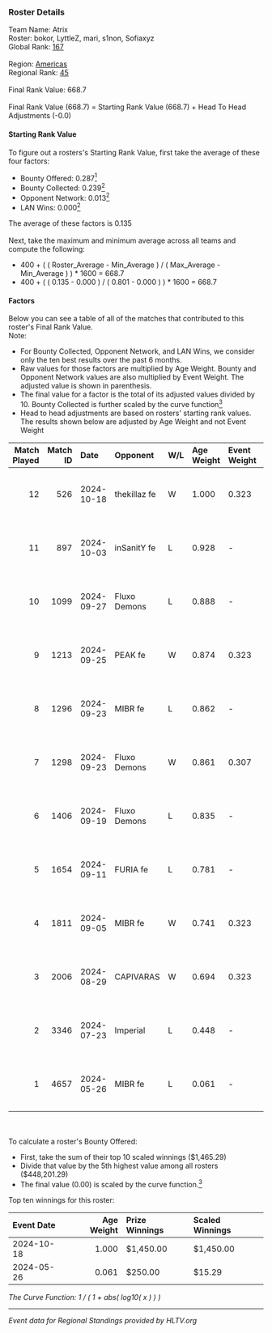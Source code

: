 ### Roster Details<br />
Team Name: Atrix<br />
Roster: bokor, LyttleZ, mari, s1non, Sofiaxyz<br />
Global Rank: [167](../../standings_global_2024_11_13.md)<br />
<br />
Region: [Americas]( ../../standings_americas_2024_11_13.md)<br />
Regional Rank: [45]( ../../standings_americas_2024_11_13.md)<br />
<br />
Final Rank Value:  668.7<br />
<br />
Final Rank Value (668.7) = Starting Rank Value (668.7) + Head To Head Adjustments (-0.0)<br />

#### Starting Rank Value<br />
To figure out a rosters's Starting Rank Value, first take the average of these four factors:<br />
- Bounty Offered: 0.287[<sup>1</sup>](#table2)
- Bounty Collected: 0.239[<sup>2</sup>](#table1)
- Opponent Network: 0.013[<sup>2</sup>](#table1)
- LAN Wins: 0.000[<sup>2</sup>](#table1)

The average of these factors is 0.135<br />
<br />
Next, take the maximum and minimum average across all teams and compute the following:<br />
- 400 + ( ( Roster_Average - Min_Average ) / ( Max_Average - Min_Average ) ) * 1600 = 668.7
- 400 + ( ( 0.135 - 0.000 ) / ( 0.801 - 0.000 ) ) * 1600 = 668.7


#### Factors<br />
Below you can see a table of all of the matches that contributed to this roster's Final Rank Value.<br />
Note:<br />

- For Bounty Collected, Opponent Network, and LAN Wins, we consider only the ten best results over the past 6 months.
- Raw values for those factors are multiplied by Age Weight. Bounty and Opponent Network values are also multiplied by Event Weight. The adjusted value is shown in parenthesis.
- The final value for a factor is the total of its adjusted values divided by 10. Bounty Collected is further scaled by the curve function[<sup>3</sup>](#curveFunction)
- Head to head adjustments are based on rosters' starting rank values. The results shown below are adjusted by Age Weight and not Event Weight
<span id="table1"></span><br />


| Match Played | Match ID | Date       | Opponent     | W/L | Age Weight | Event Weight | Bounty Collected | Opponent Network | LAN Wins  | H2H Adj. | Roster                                |
| -: | -: | :- | :- | :- | :- | :- | :- | :- | :- | -: | :- |
|           12 |      526 | 2024-10-18 | thekillaz fe | W   | 1.000      | 0.323        | 0.003 (0.001)    | 0.098 (0.032)    | 0 (0.000) |    14.90 | bokor, LyttleZ, mari, s1non, Sofiaxyz |
|           11 |      897 | 2024-10-03 | inSanitY fe  | L   | 0.928      | -            | -                | -                | -         |   -14.81 | bokor, LyttleZ, mari, s1non, Sofiaxyz |
|           10 |     1099 | 2024-09-27 | Fluxo Demons | L   | 0.888      | -            | -                | -                | -         |   -11.12 | bokor, LyttleZ, mari, s1non, Sofiaxyz |
|            9 |     1213 | 2024-09-25 | PEAK fe      | W   | 0.874      | 0.323        | 0.003 (0.001)    | 0.035 (0.010)    | 0 (0.000) |     9.90 | bokor, LyttleZ, mari, s1non, Sofiaxyz |
|            8 |     1296 | 2024-09-23 | MIBR fe      | L   | 0.862      | -            | -                | -                | -         |   -12.90 | bokor, LyttleZ, mari, s1non, Sofiaxyz |
|            7 |     1298 | 2024-09-23 | Fluxo Demons | W   | 0.861      | 0.307        | 0.009 (0.002)    | 0.178 (0.047)    | 0 (0.000) |    16.05 | bokor, LyttleZ, mari, s1non, Sofiaxyz |
|            6 |     1406 | 2024-09-19 | Fluxo Demons | L   | 0.835      | -            | -                | -                | -         |   -10.70 | bokor, LyttleZ, mari, s1non, Sofiaxyz |
|            5 |     1654 | 2024-09-11 | FURIA fe     | L   | 0.781      | -            | -                | -                | -         |    -8.44 | bokor, LyttleZ, mari, s1non, Sofiaxyz |
|            4 |     1811 | 2024-09-05 | MIBR fe      | W   | 0.741      | 0.323        | 0.008 (0.002)    | 0.156 (0.037)    | 0 (0.000) |    12.06 | bokor, LyttleZ, mari, s1non, Sofiaxyz |
|            3 |     2006 | 2024-08-29 | CAPIVARAS    | W   | 0.694      | 0.323        | 0.002 (0.001)    | 0.000 (0.000)    | 0 (0.000) |     7.01 | bokor, LyttleZ, mari, s1non, Sofiaxyz |
|            2 |     3346 | 2024-07-23 | Imperial     | L   | 0.448      | -            | -                | -                | -         |    -0.90 | bokor, LyttleZ, mari, s1non, Sofiaxyz |
|            1 |     4657 | 2024-05-26 | MIBR fe      | L   | 0.061      | -            | -                | -                | -         |    -1.08 | bokor, LyttleZ, mari, s1non, Sofiaxyz |

<br />
<span id="table2"></span><br />
To calculate a roster's Bounty Offered:<br />

- First, take the sum of their top 10 scaled winnings ($1,465.29)
- Divide that value by the 5th highest value among all rosters ($448,201.29)
- The final value (0.00) is scaled by the curve function.[<sup>3</sup>](#curveFunction)

Top ten winnings for this roster:<br />

| Event Date | Age Weight | Prize Winnings | Scaled Winnings |
| :- | -: | :- | :- |
| 2024-10-18 |      1.000 | $1,450.00      | $1,450.00       |
| 2024-05-26 |      0.061 | $250.00        | $15.29          |


<span id="curveFunction"></span>_The Curve Function: 1 / ( 1 + abs( log10( x ) ) )_<br />

---
_Event data for Regional Standings provided by HLTV.org_<br />
